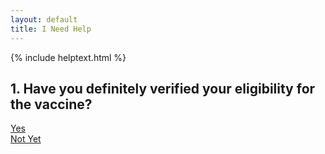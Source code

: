 ```yaml
---
layout: default
title: I Need Help
---
```


{% include helptext.html %}

## 1. Have you definitely verified your eligibility for the vaccine?

<div class="row">
  <div class="col mx-auto"><a class="btn btn-primary btn-lg" href="/help-2">Yes</a></div>
  <div class="col mx-auto"><a class="btn btn-primary btn-lg" href="https://am-i-eligible.covid19vaccine.health.ny.gov/">Not Yet</a></div>
</div>
